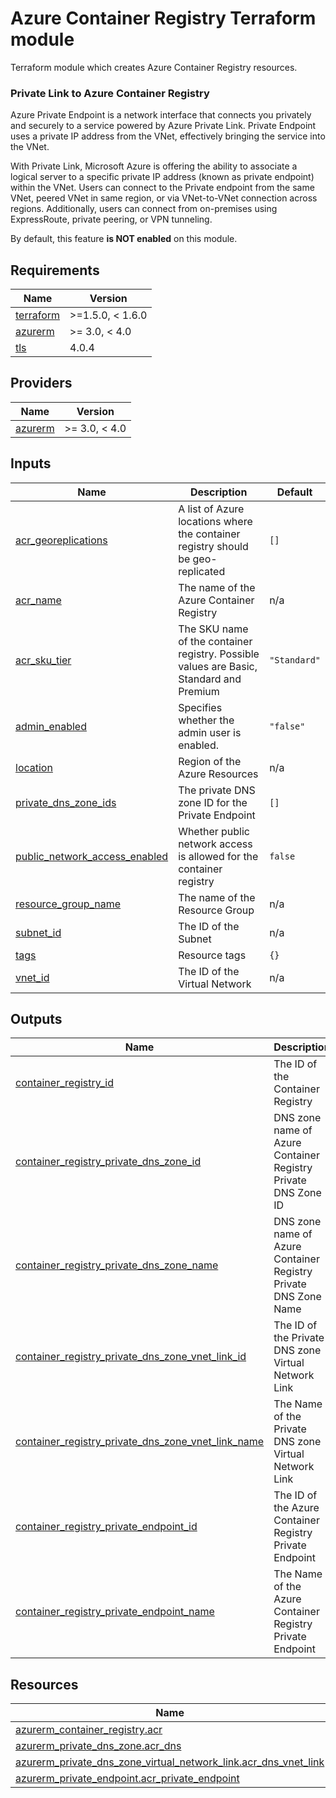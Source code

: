 # Azure Container Registry Terraform module

Terraform module which creates Azure Container Registry resources.

### Private Link to Azure Container Registry

Azure Private Endpoint is a network interface that connects you privately and securely to a service powered by Azure Private Link. Private Endpoint uses a private IP address from the VNet, effectively bringing the service into the VNet.

With Private Link, Microsoft Azure is offering the ability to associate a logical server to a specific private IP address (known as private endpoint) within the VNet. Users can connect to the Private endpoint from the same VNet, peered VNet in same region, or via VNet-to-VNet connection across regions. Additionally, users can connect from on-premises using ExpressRoute, private peering, or VPN tunneling.

By default, this feature **is NOT enabled** on this module.

<!-- BEGIN_TF_DOCS -->
## Requirements

| Name | Version |
|------|---------|
| <a name="requirement_terraform"></a> [terraform](#requirement\_terraform) | >=1.5.0, < 1.6.0 |
| <a name="requirement_azurerm"></a> [azurerm](#requirement\_azurerm) | >= 3.0, < 4.0 |
| <a name="requirement_tls"></a> [tls](#requirement\_tls) | 4.0.4 |
## Providers

| Name | Version |
|------|---------|
| <a name="provider_azurerm"></a> [azurerm](#provider\_azurerm) | >= 3.0, < 4.0 |

## Inputs

| Name | Description | Default |
|------|-------------|---------|
| <a name="input_acr_georeplications"></a> [acr\_georeplications](#input\_acr\_georeplications) | A list of Azure locations where the container registry should be geo-replicated | `[]` |
| <a name="input_acr_name"></a> [acr\_name](#input\_acr\_name) | The name of the Azure Container Registry | n/a |
| <a name="input_acr_sku_tier"></a> [acr\_sku\_tier](#input\_acr\_sku\_tier) | The SKU name of the container registry. Possible values are Basic, Standard and Premium | `"Standard"` |
| <a name="input_admin_enabled"></a> [admin\_enabled](#input\_admin\_enabled) | Specifies whether the admin user is enabled. | `"false"` |
| <a name="input_location"></a> [location](#input\_location) | Region of the Azure Resources | n/a |
| <a name="input_private_dns_zone_ids"></a> [private\_dns\_zone\_ids](#input\_private\_dns\_zone\_ids) | The private DNS zone ID for the Private Endpoint | `[]` |
| <a name="input_public_network_access_enabled"></a> [public\_network\_access\_enabled](#input\_public\_network\_access\_enabled) | Whether public network access is allowed for the container registry | `false` |
| <a name="input_resource_group_name"></a> [resource\_group\_name](#input\_resource\_group\_name) | The name of the Resource Group | n/a |
| <a name="input_subnet_id"></a> [subnet\_id](#input\_subnet\_id) | The ID of the Subnet | n/a |
| <a name="input_tags"></a> [tags](#input\_tags) | Resource tags | `{}` |
| <a name="input_vnet_id"></a> [vnet\_id](#input\_vnet\_id) | The ID of the Virtual Network | n/a |


## Outputs

| Name | Description |
|------|-------------|
| <a name="output_container_registry_id"></a> [container\_registry\_id](#output\_container\_registry\_id) | The ID of the Container Registry |
| <a name="output_container_registry_private_dns_zone_id"></a> [container\_registry\_private\_dns\_zone\_id](#output\_container\_registry\_private\_dns\_zone\_id) | DNS zone name of Azure Container Registry Private DNS Zone ID |
| <a name="output_container_registry_private_dns_zone_name"></a> [container\_registry\_private\_dns\_zone\_name](#output\_container\_registry\_private\_dns\_zone\_name) | DNS zone name of Azure Container Registry Private DNS Zone Name |
| <a name="output_container_registry_private_dns_zone_vnet_link_id"></a> [container\_registry\_private\_dns\_zone\_vnet\_link\_id](#output\_container\_registry\_private\_dns\_zone\_vnet\_link\_id) | The ID of the Private DNS zone Virtual Network Link |
| <a name="output_container_registry_private_dns_zone_vnet_link_name"></a> [container\_registry\_private\_dns\_zone\_vnet\_link\_name](#output\_container\_registry\_private\_dns\_zone\_vnet\_link\_name) | The Name of the Private DNS zone Virtual Network Link |
| <a name="output_container_registry_private_endpoint_id"></a> [container\_registry\_private\_endpoint\_id](#output\_container\_registry\_private\_endpoint\_id) | The ID of the Azure Container Registry Private Endpoint |
| <a name="output_container_registry_private_endpoint_name"></a> [container\_registry\_private\_endpoint\_name](#output\_container\_registry\_private\_endpoint\_name) | The Name of the Azure Container Registry Private Endpoint |

## Resources

| Name | Type |
|------|------|
| [azurerm_container_registry.acr](https://registry.terraform.io/providers/hashicorp/azurerm/latest/docs/resources/container_registry) | resource |
| [azurerm_private_dns_zone.acr_dns](https://registry.terraform.io/providers/hashicorp/azurerm/latest/docs/resources/private_dns_zone) | resource |
| [azurerm_private_dns_zone_virtual_network_link.acr_dns_vnet_link](https://registry.terraform.io/providers/hashicorp/azurerm/latest/docs/resources/private_dns_zone_virtual_network_link) | resource |
| [azurerm_private_endpoint.acr_private_endpoint](https://registry.terraform.io/providers/hashicorp/azurerm/latest/docs/resources/private_endpoint) | resource |

<!-- END_TF_DOCS -->
